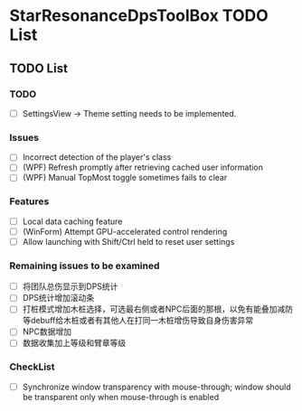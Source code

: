 # StarResonanceDpsToolBox TODO List

## TODO List

### TODO

- [ ] SettingsView -> Theme setting needs to be implemented.

### Issues

- [ ] Incorrect detection of the player's class
- [ ] (WPF) Refresh promptly after retrieving cached user information
- [ ] (WPF) Manual TopMost toggle sometimes fails to clear

### Features

- [ ] Local data caching feature
- [ ] (WinForm) Attempt GPU-accelerated control rendering
- [ ] Allow launching with Shift/Ctrl held to reset user settings

### Remaining issues to be examined

- [ ] 将团队总伤显示到DPS统计
- [ ] DPS统计增加滚动条
- [ ] 打桩模式增加木桩选择，可选最右侧或者NPC后面的那根，以免有能叠加减防等debuff给木桩或者有其他人在打同一木桩增伤导致自身伤害异常
- [ ] NPC数据增加
- [ ] 数据收集加上等级和臂章等级

### CheckList

- [ ] Synchronize window transparency with mouse-through; window should be transparent only when mouse-through is enabled
